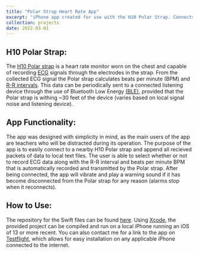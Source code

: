 ```yaml
---
title: "Polar Strap Heart Rate App"
excerpt: "iPhone app created for use with the H10 Polar Strap. Connects with the strap using Bluetooth Low Energy and stores transmitted R-R interval and ECG data locally <br/><img src='/images/custom/pshr_app.png' width='150' height='300'>"
collection: projects
date: 2022-03-01
---
```


## H10 Polar Strap:
The [H10 Polar strap](https://www.polar.com/us-en/sensors/h10-heart-rate-sensor) is a heart rate monitor worn on the chest and capable of recording [ECG](https://www.nhs.uk/conditions/electrocardiogram/#:~:text=An%20electrocardiogram%20(ECG)%20is%20a,heart%20each%20time%20it%20beats.) signals through the electrodes in the strap. From the collected ECG signal the Polar strap calculates beats per minute (BPM) and [R-R intervals](https://help.elitehrv.com/article/67-what-are-r-r-intervals). This data can be periodically sent to a connected listening device through the use of Bluetooth Low Energy [(BLE)](https://www.makeuseof.com/what-is-ble-bluetooth-low-energy/), provided that the Polar strap is withing ~30 feet of the device (varies based on local signal noise and listening device).

## App Functionality:
The app was designed with simplicity in mind, as the main users of the app are teachers who will be distracted during its operation. The purpose of the app is to easily connect to a nearby H10 Polar strap and append all recieved packets of data to local text files. The user is able to select whether or not to record ECG data along with the R-R interval and beats per minute BPM that is automatically recorded and transmitted by the Polar strap. After being connected, the app will vibrate and play a warning sound if it has become disconnected from the Polar strap for any reason (alarms stop when it reconnects).

## How to Use:
The repository for the Swift files can be found [here](https://github.com/Lawreros/PSHR_iOS). Using [Xcode](https://developer.apple.com/xcode/), the provided project can be compiled and run on a local iPhone running an iOS of 13 or more recent. You can also contact me for a link to the app on [Testflight](https://developer.apple.com/testflight/), which allows for easy installation on any applicable iPhone connected to the internet.